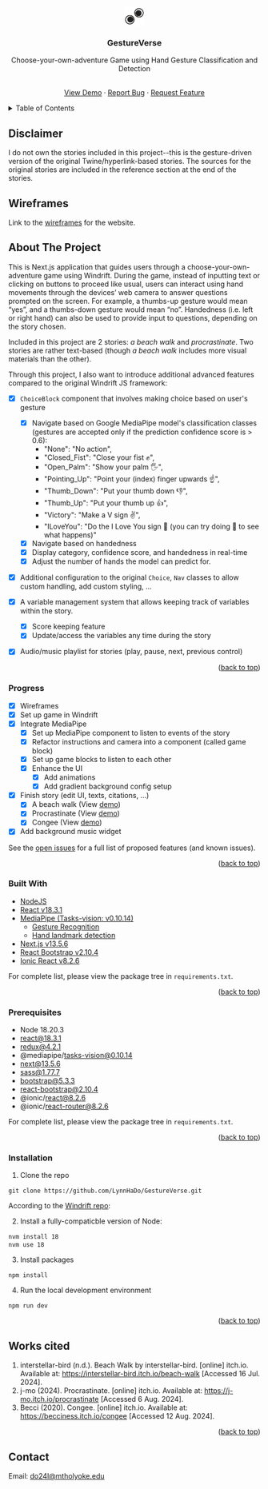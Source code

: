 <div id="top"></div>

<!-- PROJECT SHIELDS -->
<!--
*** I'm using markdown "reference style" links for readability.
*** Reference links are enclosed in brackets [ ] instead of parentheses ( ).
*** See the bottom of this document for the declaration of the reference variables
*** for contributors-url, forks-url, etc. This is an optional, concise syntax you may use.
*** https://www.markdownguide.org/basic-syntax/#reference-style-links
-->


<!-- PROJECT LOGO -->
<br />
<div align="center">

<img align="center" src="logo.png" width="40px"/>

<h3 align="center">GestureVerse</h3>

<p align="center">Choose-your-own-adventure Game using Hand Gesture Classification and Detection</p>

  <p align="center">
    <br />
    <a href="https://drive.google.com/file/d/1F3Nh6uCjEazwcf4wDj3azgG2ffsYEzAq/view?usp=sharing">View Demo</a>
    ·
    <a href="https://github.com/LynnHaDo/Storytelling/issues">Report Bug</a>
    ·
    <a href="https://github.com/LynnHaDo/Storytelling/issues">Request Feature</a>
  </p>
</div>

<!-- TABLE OF CONTENTS -->
<details>
  <summary>Table of Contents</summary>
  <ol>
    <li>
      <a href="#wireframes">Wireframes</a>
    </li>
    <li>
      <a href="#about-the-project">About The Project</a>
      <ul>
        <li><a href="#features">Features</a></li>
        <li><a href="#built-with">Built With</a></li>
      </ul>
    </li>
    <li>
      <a href="#getting-started">Getting Started</a>
      <ul>
        <li><a href="#prerequisites">Prerequisites</a></li>
        <li><a href="#installation">Installation</a></li>
      </ul>
    </li>
    <li><a href="#works-cited">Works Cited</a></li>
    <li><a href="#contact">Contact</a></li>
  </ol>
</details>

## Disclaimer

I do not own the stories included in this project--this is the gesture-driven version of the original Twine/hyperlink-based stories. The sources for the original stories are included in the reference section at the end of the stories. 

<!-- UPDATES -->
## Wireframes

Link to the [wireframes](https://www.figma.com/design/YQvqcC4Nai3QUIconlEFeb/Storytelling?node-id=0-1&t=OQhAFbBnOXiOuGFn-1) for the website.

<!-- ABOUT THE PROJECT -->
## About The Project

This is Next.js application that guides users through a choose-your-own-adventure game using Windrift. During the game, instead of inputting text or clicking on buttons to proceed like usual, users can interact using hand movements through the devices’ web camera to answer questions prompted on the screen. For example, a thumbs-up gesture would mean “yes”, and a thumbs-down gesture would mean “no”. Handedness (i.e. left or right hand) can also be used to provide input to questions, depending on the story chosen.

Included in this project are 2 stories: <em>a beach walk</em> and <em>procrastinate</em>. Two stories are rather text-based (though <em>a beach walk</em> includes more visual materials than the other). 

Through this project, I also want to introduce additional advanced features compared to the original Windrift JS framework:

- [x] `ChoiceBlock` component that involves making choice based on user's gesture
    - [x] Navigate based on Google MediaPipe model's classification classes (gestures are accepted only if the prediction confidence score is > 0.6):
        - "None": "No action", 
        - "Closed_Fist": "Close your fist ✊", 
        - "Open_Palm": "Show your palm 🖐️", 
        - "Pointing_Up": "Point your (index) finger upwards ☝️", 
        - "Thumb_Down": "Put your thumb down 👎", 
        - "Thumb_Up": "Put your thumb up 👍", 
        - "Victory": "Make a V sign ✌️", 
        - "ILoveYou": "Do the I Love You sign 🤟 (you can try doing 🫶 to see what happens)"
    - [x] Navigate based on handedness
    - [x] Display category, confidence score, and handedness in real-time
    - [x] Adjust the number of hands the model can predict for.

- [x] Additional configuration to the original `Choice`, `Nav` classes to allow custom handling, add custom styling, ...

- [x] A variable management system that allows keeping track of variables within the story. 
    - [x] Score keeping feature
    - [x] Update/access the variables any time during the story

- [x] Audio/music playlist for stories (play, pause, next, previous control)


<p align="right">(<a href="#top">back to top</a>)</p>

### Progress

- [x] Wireframes
- [x] Set up game in Windrift
- [x] Integrate MediaPipe
    - [x] Set up MediaPipe component to listen to events of the story
    - [x] Refactor instructions and camera into a component (called game block)
    - [x] Set up game blocks to listen to each other
    - [x] Enhance the UI
        - [x] Add animations 
        - [x] Add gradient background config setup
- [x] Finish story (edit UI, texts, citations, ...)
    - [x] A beach walk (View [demo](https://drive.google.com/file/d/1F3Nh6uCjEazwcf4wDj3azgG2ffsYEzAq/view?usp=sharing))
    - [x] Procrastinate (View [demo](https://drive.google.com/file/d/1sSbgktSOBnkgGuw0SVtz1korQ8Cks_9z/view?usp=sharing))
    - [x] Congee (View [demo](https://drive.google.com/file/d/1CjH5T0aX4iGS7d_ALgiiTBas0e3XNX94/view?usp=sharing))
- [x] Add background music widget

See the [open issues](https://github.com/LynnHaDo/Storytelling/issues) for a full list of proposed features (and known issues).

<p align="right">(<a href="#top">back to top</a>)</p>

### Built With

- [NodeJS](https://nodejs.org/en)
- [React v18.3.1](https://react.dev/reference/react)
- [MediaPipe (Tasks-vision: v0.10.14)](https://ai.google.dev/edge/mediapipe/solutions/guide)
    - [Gesture Recognition](https://ai.google.dev/edge/mediapipe/solutions/vision/gesture_recognizer/web_js)
    - [Hand landmark detection](https://ai.google.dev/edge/mediapipe/solutions/vision/hand_landmarker/web_js)
- [Next.js v13.5.6](https://nextjs.org/)
- [React Bootstrap v2.10.4](https://react-bootstrap.netlify.app/)
- [Ionic React v8.2.6](https://ionicframework.com/docs/intro/cdn#ionic--react)

For complete list, please view the package tree in `requirements.txt`.

<p align="right">(<a href="#top">back to top</a>)</p>

<!-- GETTING STARTED -->

### Prerequisites

- Node 18.20.3
- react@18.3.1
- redux@4.2.1
- @mediapipe/tasks-vision@0.10.14
- next@13.5.6
- sass@1.77.7
- bootstrap@5.3.3
- react-bootstrap@2.10.4
- @ionic/react@8.2.6
- @ionic/react-router@8.2.6

For complete list, please view the package tree in `requirements.txt`.

<p align="right">(<a href="#top">back to top</a>)</p>

### Installation

1. Clone the repo

```
git clone https://github.com/LynnHaDo/GestureVerse.git
```

According to the [Windrift repo](https://github.com/lizadaly/windrift?tab=readme-ov-file):

2. Install a fully-compaticble version of Node:

```
nvm install 18
nvm use 18
```

3. Install packages

```
npm install
```

4. Run the local development environment

```
npm run dev
```

<p align="right">(<a href="#top">back to top</a>)</p>

<!-- Works cited -->
## Works cited

1. interstellar-bird (n.d.). Beach Walk by interstellar-bird. [online] itch.io. Available at: https://interstellar-bird.itch.io/beach-walk [Accessed 16 Jul. 2024].
2. j-mo (2024). Procrastinate. [online] itch.io. Available at: https://j-mo.itch.io/procrastinate [Accessed 6 Aug. 2024].
3. Becci (2020). Congee. [online] itch.io. Available at: https://becciness.itch.io/congee [Accessed 12 Aug. 2024]. 

<p align="right">(<a href="#top">back to top</a>)</p>

<!-- Contact -->
## Contact

Email: <a href="mailto:do24l@mtholyoke.edu">do24l@mtholyoke.edu</a>



